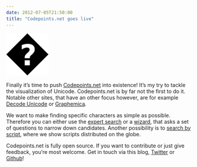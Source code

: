 ```yaml
---
date: 2012-07-05T21:50:00
title: "Codepoints.net goes live"
---
```


![](img/tumblr_m6pjdrYQke1r08iii.png)

Finally it’s time to push [Codepoints.net](https://codepoints.net)
into existence! It’s my try to tackle the visualization of Unicode.
Codepoints.net is by far not the first to do it. Notable other sites, that
have an other focus however, are for example
[Decode Unicode](http://decodeunicode.org) or
[Graphemica](http://graphemica.com).

We want to make finding specific characters as simple as possible. Therefore
you can either use the [expert search](https://codepoints.net/search) or a
[wizard](https://codepoints.net/wizard), that asks a set of questions to narrow
down candidates. Another possibility is to [search by
script](https://codepoints.net/scripts), where we show scripts distributed on
the globe.

Codepoints.net is fully open source. If you want to contribute or just give
feedback, you’re most welcome. Get in touch via this blog,
[Twitter](https://twitter.com/CodepointsNet) or
[Github](https://github.com/Boldewyn/codepoints.net)!
